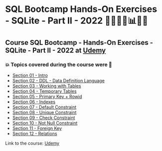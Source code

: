 # SQL Bootcamp Hands-On Exercises - SQLite - Part II - 2022 👩🏻‍💻🤖:bar_chart:🎲💽
## Course SQL Bootcamp - Hands-On Exercises - SQLite - Part II - 2022 at [Udemy](https://www.udemy.com/course/sql-bootcamp-hands-on-exercises-sqlite-part-ii/)
### :boom: Topics covered during the course were :rocket:
- [Section 01 - Intro](https://github.com/romulovieira777/SQL_Bootcamp_HandsOn_Exercises_SQLite_Part_II_2022/tree/main/Section_01_Intro)
- [Section 02 - DDL - Data Definition Language](https://github.com/romulovieira777/SQL_Bootcamp_HandsOn_Exercises_SQLite_Part_II_2022/tree/main/Section_02_DDL_Data_Definition_Language)
- [Section 03 - Working with Tables](https://github.com/romulovieira777/SQL_Bootcamp_HandsOn_Exercises_SQLite_Part_II_2022/tree/main/Section_03_Working_with_Tables)
- [Section 04 - Temporary Tables](https://github.com/romulovieira777/SQL_Bootcamp_HandsOn_Exercises_SQLite_Part_II_2022/tree/main/Section_04_Temporary_Tables)
- [Section 05 - Primary Key + Rowid](https://github.com/romulovieira777/SQL_Bootcamp_HandsOn_Exercises_SQLite_Part_II_2022/tree/main/Section_05_Primary_Key_Rowid)
- [Section 06 - Indexes](https://github.com/romulovieira777/SQL_Bootcamp_HandsOn_Exercises_SQLite_Part_II_2022/tree/main/Section_06_Indexes)
- [Section 07 - Default Constraint](https://github.com/romulovieira777/SQL_Bootcamp_HandsOn_Exercises_SQLite_Part_II_2022/tree/main/Section_07_Default_Constraint)
- [Section 08 - Unique Constraint](https://github.com/romulovieira777/SQL_Bootcamp_HandsOn_Exercises_SQLite_Part_II_2022/tree/main/Section_08_Unique_Constraint)
- [Section 09 - Check Constraint](https://github.com/romulovieira777/SQL_Bootcamp_HandsOn_Exercises_SQLite_Part_II_2022/tree/main/Section_09_Check_Constraint)
- [Section 10 - Not Null Constraint](https://github.com/romulovieira777/SQL_Bootcamp_HandsOn_Exercises_SQLite_Part_II_2022/tree/main/Section_10_Not_Null_Constraint)
- [Section 11 - Foreign Key](https://github.com/romulovieira777/SQL_Bootcamp_HandsOn_Exercises_SQLite_Part_II_2022/tree/main/Section_11_Foreign_Key)
- [Section 12 - Relations]()

Link to the course: [Udemy](https://www.udemy.com/course/sql-bootcamp-hands-on-exercises-sqlite-part-ii/)